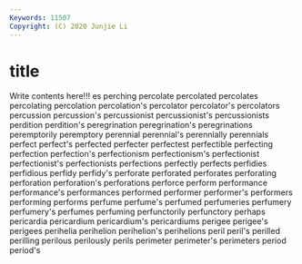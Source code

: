 ```yaml
---
Keywords: 11507
Copyright: (C) 2020 Junjie Li
---
```


# title

Write contents here!!!
es 
perching 
percolate 
percolated 
percolates 
percolating 
percolation 
percolation's
percolator 
percolator's 
percolators 
percussion 
percussion's 
percussionist 
percussionist's 
percussionists 
perdition 
perdition's
peregrination 
peregrination's 
peregrinations 
peremptorily 
peremptory 
perennial 
perennial's 
perennially 
perennials 
perfect
perfect's 
perfected 
perfecter 
perfectest 
perfectible 
perfecting 
perfection 
perfection's 
perfectionism 
perfectionism's
perfectionist 
perfectionist's 
perfectionists 
perfections 
perfectly 
perfects 
perfidies 
perfidious 
perfidy 
perfidy's
perforate 
perforated 
perforates 
perforating 
perforation 
perforation's 
perforations 
perforce 
perform 
performance
performance's 
performances 
performed 
performer 
performer's 
performers 
performing 
performs 
perfume 
perfume's
perfumed 
perfumeries 
perfumery 
perfumery's 
perfumes 
perfuming 
perfunctorily 
perfunctory 
perhaps 
pericardia
pericardium 
pericardium's 
pericardiums 
perigee 
perigee's 
perigees 
perihelia 
perihelion 
perihelion's 
perihelions
peril 
peril's 
perilled 
perilling 
perilous 
perilously 
perils 
perimeter 
perimeter's 
perimeters
period 
period's 
